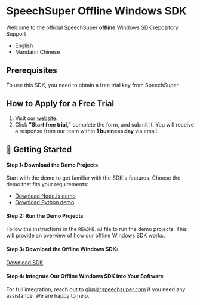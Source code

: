 # SpeechSuper Offline Windows SDK
Welcome to the official SpeechSuper **offline** Windows SDK repository. Support
- English
- Mandarin Chinese

## Prerequisites
To use this SDK, you need to obtain a free trial key from SpeechSuper.

## How to Apply for a Free Trial
1. Visit our [website](https://www.speechsuper.com).
2. Click **"Start free trial,"** complete the form, and submit it. You will receive a response from our team within **1 business day** via email.

## 🚀 Getting Started

#### Step 1: Download the Demo Projects
Start with the demo to get familiar with the SDK's features. Choose the demo that fits your requirements:
- [Download Node.js demo](https://drive.google.com/file/d/1K2KxY-slxV28ypWD3eX0VbYRIda9Ulfe/view?usp=sharing)
- [Download Python demo](https://drive.google.com/file/d/14nbY9xIKW3zxbhJ4PJhLGvtPeQR7KNTR/view?usp=drive_link)
#### Step 2: Run the Demo Projects
Follow the instructions in the `README.md` file to run the demo projects. This will provide an overview of how our offline Windows SDK works.
#### Step 3: Download the Offline Windows SDK: 
[Download SDK](https://drive.google.com/file/d/1955Akw05B9_e_dHFMVrOR60eHt41Zl1b/view?usp=sharing)
#### Step 4: Integrate Our Offline Windows SDK into Your Software
For full integration, reach out to qiusi@speechsuper.com if you need any assistance. We are happy to help.

